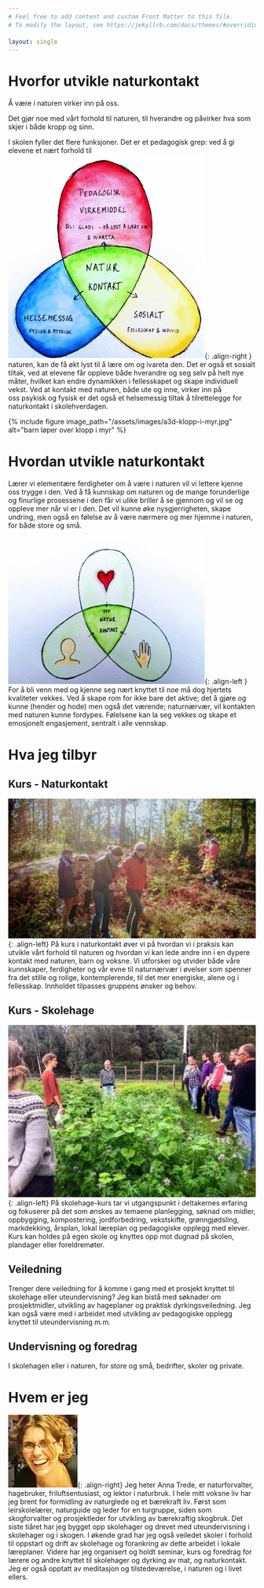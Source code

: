 ```yaml
---
# Feel free to add content and custom Front Matter to this file.
# To modify the layout, see https://jekyllrb.com/docs/themes/#overriding-theme-defaults

layout: single
---
```


# Hvorfor utvikle naturkontakt
Å være i naturen virker inn på oss.

Det gjør noe med vårt forhold til naturen, til hverandre og påvirker hva som skjer i både kropp og sinn.

I skolen fyller det flere funksjoner. Det er et pedagogisk grep: ved å gi elevene et nært forhold til ![image-right](/assets/images/a3d-figur-naturkontakt-liten.jpg){: .align-right }
naturen, kan de få økt lyst til å lære om og ivareta den. Det er også et sosialt tiltak, ved at elevene får oppleve både hverandre og seg selv på helt nye måter, hvilket kan endre dynamikken i fellesskapet og skape individuell vekst. Ved at kontakt med naturen, både ute og inne, virker inn på  
 oss psykisk og fysisk er det også et helsemessig tiltak å tilrettelegge for naturkontakt i skolehverdagen.

{% include figure image_path="/assets/images/a3d-klopp-i-myr.jpg" alt="barn løper over klopp i myr" %}


# Hvordan utvikle naturkontakt
Lærer vi elementære ferdigheter om å være i naturen vil vi lettere kjenne oss trygge i den. Ved å få kunnskap om naturen og de mange forunderlige og finurlige prosessene i den får vi ulike briller å se gjennom og vil se og oppleve mer når vi er i den. Det vil kunne øke nysgjerrigheten, skape undring, men også en følelse av å være nærmere og mer hjemme i naturen, for både store og små.

![image-left](/assets/images/a3d-figur-dyp-naturkontakt-liten.jpg){: .align-left } For å bli venn med og kjenne seg nært knyttet til noe må dog hjertets kvaliteter vekkes. Ved å skape rom for ikke bare det aktive; det å gjøre og kunne (hender og hode) men også det værende; naturnærvær, vil kontakten med naturen kunne fordypes. Følelsene kan la seg vekkes og skape et emosjonelt engasjement, sentralt i alle vennskap.


# Hva jeg tilbyr
## Kurs - Naturkontakt
![image-left](/assets/images/a3d-kurs-blindebukk.jpg){: .align-left}
På kurs i naturkontakt  øver vi på hvordan vi i praksis kan utvikle vårt forhold til naturen og hvordan vi kan lede andre inn i en dypere kontakt med naturen, barn og voksne.
Vi utforsker og utvider både våre kunnskaper, ferdigheter og vår evne til naturnærvær i øvelser som spenner fra det stille og rolige, kontemplerende, til det mer energiske, alene og i fellesskap. Innholdet tilpasses gruppens ønsker og behov.

## Kurs - Skolehage
![image-left](/assets/images/a3d-skolehage.jpg){: .align-left}
På skolehage-kurs tar vi utgangspunkt i deltakernes erfaring og fokuserer på det som ønskes av temaene planlegging, søknad om midler, oppbygging, kompostering, jordforbedring, vekstskifte, grønngjødsling, markdekking, årsplan, lokal læreplan og pedagogiske opplegg med elever. Kurs kan holdes på egen skole og knyttes opp mot dugnad på skolen, plandager eller foreldremøter.

## Veiledning
Trenger dere veiledning for å komme i gang med et prosjekt knyttet til skolehage eller uteundervisning? Jeg kan bistå med søknader om prosjektmidler, utvikling av hageplaner og praktisk dyrkingsveiledning. Jeg kan også være med i arbeidet med utvikling av pedagogiske opplegg knyttet til uteundervisning m.m.

## Undervisning og foredrag
I skolehagen eller i naturen, for store og små, bedrifter, skoler og private.


# Hvem er jeg
![image-right](/assets/images/a3d-anna-litefoto.jpg){: .align-right}
Jeg heter Anna Trede, er naturforvalter, hagebruker, friluftsentusiast, og lektor i naturbruk. I hele mitt voksne liv har jeg brent for formidling av naturglede og et bærekraft liv. Først som leirskolelærer, naturguide og leder for en turgruppe, siden som skogforvalter og prosjektleder for utvikling av bærekraftig skogbruk.   Det siste tiåret har jeg bygget opp skolehager og drevet med uteundervisning i skolehager og i skogen. I økende grad har jeg også veiledet skoler i forhold til oppstart og drift av skolehage og forankring av dette arbeidet i lokale læreplaner. Videre har jeg organisert og holdt seminar, kurs og foredrag for lærere og andre knyttet til skolehager og dyrking av mat, og naturkontakt.
Jeg er også opptatt av meditasjon og tilstedeværelse, i naturen og i livet ellers.
